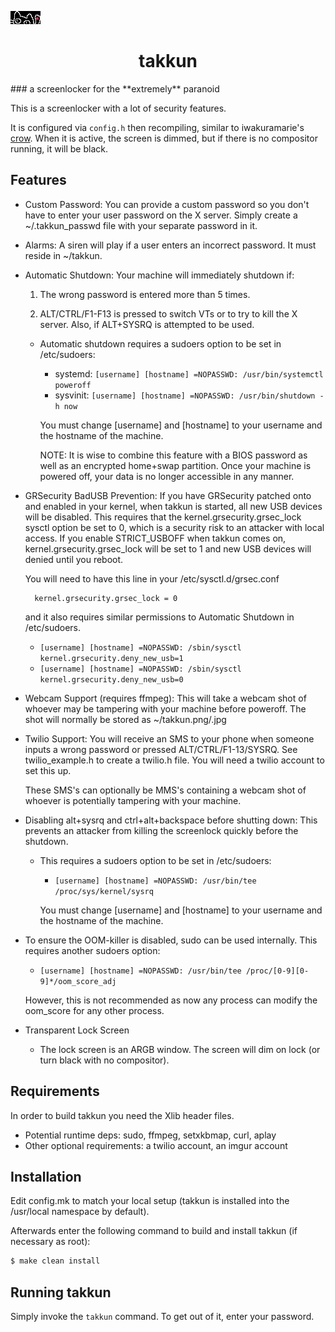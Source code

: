 ![takkun](takkun.png "takkun")
<h1 align="center"> takkun </h1> 
### a screenlocker for the **extremely** paranoid

This is a screenlocker with a lot of security features.

It is configured via `config.h` then recompiling, similar to iwakuramarie's [crow](https://github.com/iwakuramarie/crow). 
When it is active, the screen is dimmed, but if there is no compositor running, it will be black.

## Features
- Custom Password: You can provide a custom password so you don't have to enter
  your user password on the X server. Simply create a ~/.takkun_passwd file with
  your separate password in it.

- Alarms: A siren will play if a user enters an incorrect password. It must
  reside in ~/takkun.

- Automatic Shutdown: Your machine will immediately shutdown if:

  1. The wrong password is entered more than 5 times.

  2. ALT/CTRL/F1-F13 is pressed to switch VTs or to try to kill the X server.
     Also, if ALT+SYSRQ is attempted to be used.

  - Automatic shutdown requires a sudoers option to be set in /etc/sudoers:

    - systemd: `[username] [hostname] =NOPASSWD: /usr/bin/systemctl poweroff`
    - sysvinit: `[username] [hostname] =NOPASSWD: /usr/bin/shutdown -h now`

    You must change [username] and [hostname] to your username and the hostname
    of the machine.

    NOTE: It is wise to combine this feature with a BIOS password as well as an
    encrypted home+swap partition. Once your machine is powered off, your data
    is no longer accessible in any manner.

- GRSecurity BadUSB Prevention: If you have GRSecurity patched onto and enabled
  in your kernel, when takkun is started, all new USB devices will be disabled.
  This requires that the kernel.grsecurity.grsec_lock sysctl option be set to 0,
  which is a security risk to an attacker with local access. If you enable
  STRICT\_USBOFF when takkun comes on, kernel.grsecurity.grsec_lock will be set
  to 1 and new USB devices will denied until you reboot.

  You will need to have this line in your /etc/sysctl.d/grsec.conf

        kernel.grsecurity.grsec_lock = 0

  and it also requires similar permissions to Automatic Shutdown in
  /etc/sudoers.

    - `[username] [hostname] =NOPASSWD: /sbin/sysctl kernel.grsecurity.deny_new_usb=1`
    - `[username] [hostname] =NOPASSWD: /sbin/sysctl kernel.grsecurity.deny_new_usb=0`

- Webcam Support (requires ffmpeg): This will take a webcam shot of whoever may
  be tampering with your machine before poweroff. The shot will normally be stored as ~/takkun.png/.jpg

- Twilio Support: You will receive an SMS to your phone when someone inputs a
  wrong password or pressed ALT/CTRL/F1-13/SYSRQ. See twilio_example.h to create a
  twilio.h file. You will need a twilio account to set this up.

  These SMS's can optionally be MMS's containing a webcam shot of whoever is
  potentially tampering with your machine.

- Disabling alt+sysrq and ctrl+alt+backspace before shutting down: This
  prevents an attacker from killing the screenlock quickly before the shutdown.

  - This requires a sudoers option to be set in /etc/sudoers:

    - `[username] [hostname] =NOPASSWD: /usr/bin/tee /proc/sys/kernel/sysrq`

    You must change [username] and [hostname] to your username and the hostname
    of the machine.

- To ensure the OOM-killer is disabled, sudo can be used internally. This
  requires another sudoers option:

  - `[username] [hostname] =NOPASSWD: /usr/bin/tee /proc/[0-9][0-9]*/oom_score_adj`

  However, this is not recommended as now any process can modify the oom_score
  for any other process.

- Transparent Lock Screen

  - The lock screen is an ARGB window. The screen will dim on lock (or turn
    black with no compositor).

## Requirements

In order to build takkun you need the Xlib header files.

- Potential runtime deps: sudo, ffmpeg, setxkbmap, curl, aplay
- Other optional requirements: a twilio account, an imgur account

## Installation

Edit config.mk to match your local setup (takkun is installed into
the /usr/local namespace by default).

Afterwards enter the following command to build and install takkun
(if necessary as root):

``` bash
$ make clean install
```

## Running takkun

Simply invoke the `takkun` command. To get out of it, enter your password.
